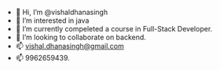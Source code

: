 - 👋 Hi, I’m @vishaldhanasingh
- 👀 I’m interested in java
- 🌱 I’m currently compeleted a course in Full-Stack Developer.
- 💞️ I’m looking to collaborate on backend.
- 📫 vishal.dhanasingh@gmail.com 
- 📫 9962659439.
<!---
Hi there..!!
--->
